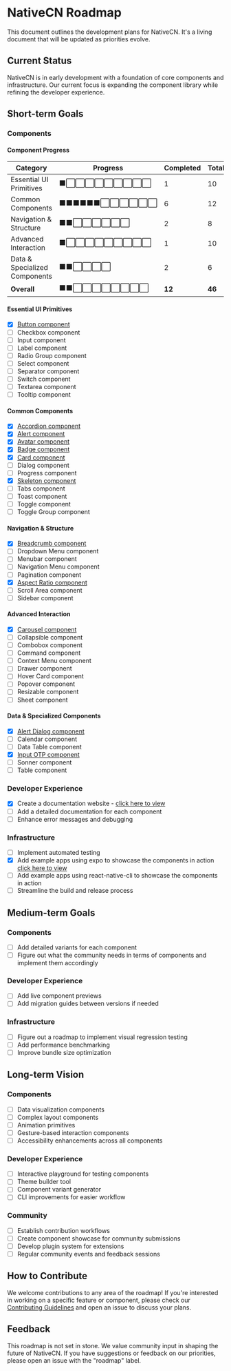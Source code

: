 # NativeCN Roadmap

This document outlines the development plans for NativeCN. It's a living document that will be updated as priorities evolve.

## Current Status

NativeCN is in early development with a foundation of core components and infrastructure. Our current focus is expanding the component library while refining the developer experience.

## Short-term Goals

### Components

#### Component Progress

| Category                      | Progress                 | Completed | Total  |
| ----------------------------- | ------------------------ | --------- | ------ |
| Essential UI Primitives       | ⬛⬜⬜⬜⬜⬜⬜⬜⬜⬜     | 1         | 10     |
| Common Components             | ⬛⬛⬛⬛⬛⬛⬜⬜⬜⬜⬜⬜ | 6         | 12     |
| Navigation & Structure        | ⬛⬛⬜⬜⬜⬜⬜⬜         | 2         | 8      |
| Advanced Interaction          | ⬛⬜⬜⬜⬜⬜⬜⬜⬜⬜     | 1         | 10     |
| Data & Specialized Components | ⬛⬛⬜⬜⬜⬜             | 2         | 6      |
| **Overall**                   | ⬛⬛⬜⬜⬜⬜⬜⬜⬜⬜     | **12**    | **46** |

#### Essential UI Primitives

- [x] [Button component](https://github.com/tailwiinder/nativecn/tree/main/packages/cli/templates/button)
- [ ] Checkbox component
- [ ] Input component
- [ ] Label component
- [ ] Radio Group component
- [ ] Select component
- [ ] Separator component
- [ ] Switch component
- [ ] Textarea component
- [ ] Tooltip component

#### Common Components

- [x] [Accordion component](https://github.com/tailwiinder/nativecn/tree/main/packages/cli/templates/accordion)
- [x] [Alert component](https://github.com/tailwiinder/nativecn/tree/main/packages/cli/templates/alert)
- [x] [Avatar component](https://github.com/tailwiinder/nativecn/tree/main/packages/cli/templates/avatar)
- [x] [Badge component](https://github.com/tailwiinder/nativecn/tree/main/packages/cli/templates/badge)
- [x] [Card component](https://github.com/tailwiinder/nativecn/tree/main/packages/cli/templates/card)
- [ ] Dialog component
- [ ] Progress component
- [x] [Skeleton component](https://github.com/tailwiinder/nativecn/tree/main/packages/cli/templates/skeleton)
- [ ] Tabs component
- [ ] Toast component
- [ ] Toggle component
- [ ] Toggle Group component

#### Navigation & Structure

- [x] [Breadcrumb component](https://github.com/tailwiinder/nativecn/tree/main/packages/cli/templates/breadcrumb)
- [ ] Dropdown Menu component
- [ ] Menubar component
- [ ] Navigation Menu component
- [ ] Pagination component
- [x] [Aspect Ratio component](https://github.com/tailwiinder/nativecn/tree/main/packages/cli/templates/aspectratio)
- [ ] Scroll Area component
- [ ] Sidebar component

#### Advanced Interaction

- [x] [Carousel component](https://github.com/tailwiinder/nativecn/tree/main/packages/cli/templates/carousel)
- [ ] Collapsible component
- [ ] Combobox component
- [ ] Command component
- [ ] Context Menu component
- [ ] Drawer component
- [ ] Hover Card component
- [ ] Popover component
- [ ] Resizable component
- [ ] Sheet component

#### Data & Specialized Components

- [x] [Alert Dialog component](https://github.com/tailwiinder/nativecn/tree/main/packages/cli/templates/alertdialog)
- [ ] Calendar component
- [ ] Data Table component
- [x] [Input OTP component](https://github.com/tailwiinder/nativecn/tree/main/packages/cli/templates/input-otp)
- [ ] Sonner component
- [ ] Table component

### Developer Experience

- [x] Create a documentation website - [click here to view](https://nativecn.xyz)
- [ ] Add a detailed documentation for each component
- [ ] Enhance error messages and debugging

### Infrastructure

- [ ] Implement automated testing
- [x] Add example apps using expo to showcase the components in action [click here to view](https://github.com/tailwiinder/nativecn/tree/main/examples/expo/nativecn)
- [ ] Add example apps using react-native-cli to showcase the components in action
- [ ] Streamline the build and release process

## Medium-term Goals

### Components

- [ ] Add detailed variants for each component
- [ ] Figure out what the community needs in terms of components and implement them accordingly

### Developer Experience

- [ ] Add live component previews
- [ ] Add migration guides between versions if needed

### Infrastructure

- [ ] Figure out a roadmap to implement visual regression testing
- [ ] Add performance benchmarking
- [ ] Improve bundle size optimization

## Long-term Vision

### Components

- [ ] Data visualization components
- [ ] Complex layout components
- [ ] Animation primitives
- [ ] Gesture-based interaction components
- [ ] Accessibility enhancements across all components

### Developer Experience

- [ ] Interactive playground for testing components
- [ ] Theme builder tool
- [ ] Component variant generator
- [ ] CLI improvements for easier workflow

### Community

- [ ] Establish contribution workflows
- [ ] Create component showcase for community submissions
- [ ] Develop plugin system for extensions
- [ ] Regular community events and feedback sessions

## How to Contribute

We welcome contributions to any area of the roadmap! If you're interested in working on a specific feature or component, please check our [Contributing Guidelines](CONTRIBUTING.md) and open an issue to discuss your plans.

## Feedback

This roadmap is not set in stone. We value community input in shaping the future of NativeCN. If you have suggestions or feedback on our priorities, please open an issue with the "roadmap" label.
